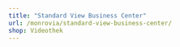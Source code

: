 ```yaml
---
title: "Standard View Business Center"
url: /monrovia/standard-view-business-center/
shop: Videothek
---
```


